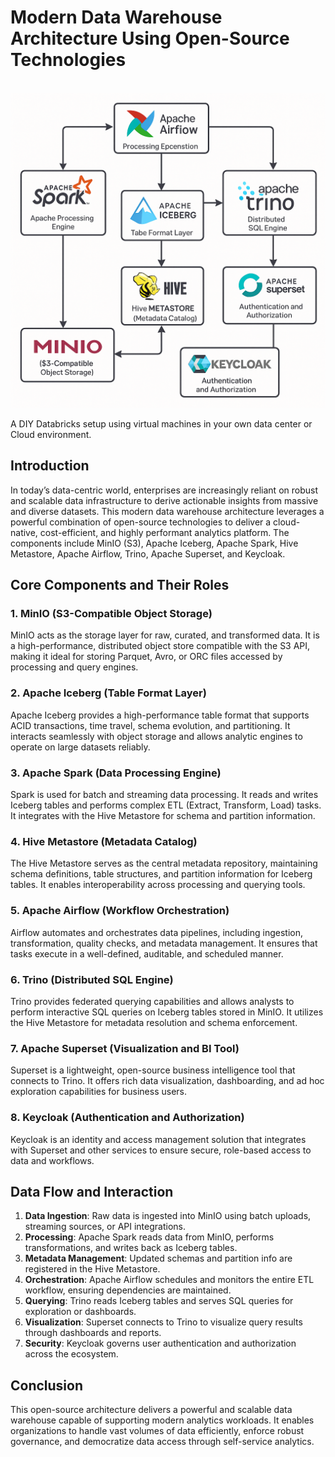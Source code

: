 # Modern Data Warehouse Architecture Using Open-Source Technologies

<br>
<img src="images/component.png" width="800">
<br>

A DIY Databricks setup using virtual machines in your own data center or Cloud environment.

## Introduction

In today’s data-centric world, enterprises are increasingly reliant on robust and scalable data infrastructure to derive actionable insights from massive and diverse datasets. This modern data warehouse architecture leverages a powerful combination of open-source technologies to deliver a cloud-native, cost-efficient, and highly performant analytics platform. The components include MinIO (S3), Apache Iceberg, Apache Spark, Hive Metastore, Apache Airflow, Trino, Apache Superset, and Keycloak.

## Core Components and Their Roles

### 1. MinIO (S3-Compatible Object Storage)

MinIO acts as the storage layer for raw, curated, and transformed data. It is a high-performance, distributed object store compatible with the S3 API, making it ideal for storing Parquet, Avro, or ORC files accessed by processing and query engines.

### 2. Apache Iceberg (Table Format Layer)

Apache Iceberg provides a high-performance table format that supports ACID transactions, time travel, schema evolution, and partitioning. It interacts seamlessly with object storage and allows analytic engines to operate on large datasets reliably.

### 3. Apache Spark (Data Processing Engine)

Spark is used for batch and streaming data processing. It reads and writes Iceberg tables and performs complex ETL (Extract, Transform, Load) tasks. It integrates with the Hive Metastore for schema and partition information.

### 4. Hive Metastore (Metadata Catalog)

The Hive Metastore serves as the central metadata repository, maintaining schema definitions, table structures, and partition information for Iceberg tables. It enables interoperability across processing and querying tools.

### 5. Apache Airflow (Workflow Orchestration)

Airflow automates and orchestrates data pipelines, including ingestion, transformation, quality checks, and metadata management. It ensures that tasks execute in a well-defined, auditable, and scheduled manner.

### 6. Trino (Distributed SQL Engine)

Trino provides federated querying capabilities and allows analysts to perform interactive SQL queries on Iceberg tables stored in MinIO. It utilizes the Hive Metastore for metadata resolution and schema enforcement.

### 7. Apache Superset (Visualization and BI Tool)

Superset is a lightweight, open-source business intelligence tool that connects to Trino. It offers rich data visualization, dashboarding, and ad hoc exploration capabilities for business users.

### 8. Keycloak (Authentication and Authorization)

Keycloak is an identity and access management solution that integrates with Superset and other services to ensure secure, role-based access to data and workflows.

## Data Flow and Interaction

1. **Data Ingestion**: Raw data is ingested into MinIO using batch uploads, streaming sources, or API integrations.
2. **Processing**: Apache Spark reads data from MinIO, performs transformations, and writes back as Iceberg tables.
3. **Metadata Management**: Updated schemas and partition info are registered in the Hive Metastore.
4. **Orchestration**: Apache Airflow schedules and monitors the entire ETL workflow, ensuring dependencies are maintained.
5. **Querying**: Trino reads Iceberg tables and serves SQL queries for exploration or dashboards.
6. **Visualization**: Superset connects to Trino to visualize query results through dashboards and reports.
7. **Security**: Keycloak governs user authentication and authorization across the ecosystem.

## Conclusion

This open-source architecture delivers a powerful and scalable data warehouse capable of supporting modern analytics workloads. It enables organizations to handle vast volumes of data efficiently, enforce robust governance, and democratize data access through self-service analytics.
